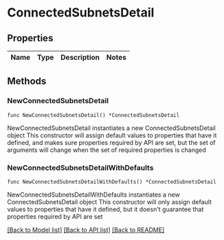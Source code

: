 # ConnectedSubnetsDetail

## Properties

Name | Type | Description | Notes
------------ | ------------- | ------------- | -------------

## Methods

### NewConnectedSubnetsDetail

`func NewConnectedSubnetsDetail() *ConnectedSubnetsDetail`

NewConnectedSubnetsDetail instantiates a new ConnectedSubnetsDetail object
This constructor will assign default values to properties that have it defined,
and makes sure properties required by API are set, but the set of arguments
will change when the set of required properties is changed

### NewConnectedSubnetsDetailWithDefaults

`func NewConnectedSubnetsDetailWithDefaults() *ConnectedSubnetsDetail`

NewConnectedSubnetsDetailWithDefaults instantiates a new ConnectedSubnetsDetail object
This constructor will only assign default values to properties that have it defined,
but it doesn't guarantee that properties required by API are set


[[Back to Model list]](../README.md#documentation-for-models) [[Back to API list]](../README.md#documentation-for-api-endpoints) [[Back to README]](../README.md)


